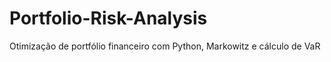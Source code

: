# Portfolio-Risk-Analysis
Otimização de portfólio financeiro com Python, Markowitz e cálculo de VaR
